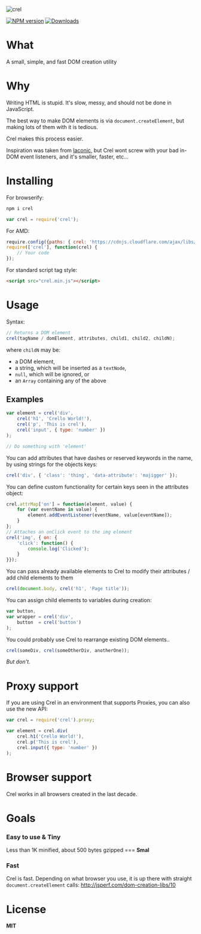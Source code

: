 ![crel](logo.png)

[![NPM version][npm-image]][npm-url]
[![Downloads][downloads-image]][downloads-url]

# What

A small, simple, and fast DOM creation utility

# Why

Writing HTML is stupid. It's slow, messy, and should not be done in JavaScript.

The best way to make DOM elements is via `document.createElement`, but making lots of them with it is tedious.

Crel makes this process easier.

Inspiration was taken from [laconic](https://github.com/joestelmach/laconic), but Crel wont screw with your bad in-DOM event listeners, and it's smaller,
faster, etc...

# Installing

For browserify:

```bash
npm i crel
```

```javascript
var crel = require('crel');
```

For AMD:

```javascript
require.config({paths: { crel: 'https://cdnjs.cloudflare.com/ajax/libs/crel/3.1.0/crel.min' }});
require(['crel'], function(crel) {
    // Your code
});
```

For standard script tag style:

```html
<script src="crel.min.js"></script>
```

# Usage

Syntax:

```javascript
// Returns a DOM element
crel(tagName / domElement, attributes, child1, child2, childN);
```

where `childN` may be:

- a DOM element,
- a string, which will be inserted as a `textNode`,
- `null`, which will be ignored, or
- an `Array` containing any of the above

## Examples

```javascript
var element = crel('div',
    crel('h1', 'Crello World!'),
    crel('p', 'This is crel'),
    crel('input', { type: 'number' })
);

// Do something with 'element'
```

You can add attributes that have dashes or reserved keywords in the name, by using strings for the objects keys:

```javascript
crel('div', { 'class': 'thing', 'data-attribute': 'majigger' });
```

You can define custom functionality for certain keys seen in the attributes
object:

```javascript
crel.attrMap['on'] = function(element, value) {
    for (var eventName in value) {
        element.addEventListener(eventName, value[eventName]);
    }
};
// Attaches an onClick event to the img element
crel('img', { on: {
    'click': function() {
        console.log('Clicked');
    }
}});
```

You can pass already available elements to Crel to modify their attributes / add child elements to them

```javascript
crel(document.body, crel('h1', 'Page title'));
```

You can assign child elements to variables during creation:

```javascript
var button,
var wrapper = crel('div',
    button  = crel('button')
);
```

You could probably use Crel to rearrange existing DOM elements..

```javascript
crel(someDiv, crel(someOtherDiv, anotherOne));
```

_But don't._

# Proxy support

If you are using Crel in an environment that supports Proxies, you can also use the new API:

```javascript
var crel = require('crel').proxy;

var element = crel.div(
    crel.h1('Crello World!'),
    crel.p('This is crel'),
    crel.input({ type: 'number' })
);
```

# Browser support

Crel works in all browsers created in the last decade.

# Goals

### Easy to use & Tiny

Less than 1K minified, about 500 bytes gzipped === **Smal**

### Fast

Crel is fast.
Depending on what browser you use, it is up there with straight `document.createElement` calls: http://jsperf.com/dom-creation-libs/10

# License

**MIT**

[npm-image]: https://img.shields.io/npm/v/crel.svg?style=flat-square
[npm-url]: https://npmjs.org/package/crel
[downloads-image]: http://img.shields.io/npm/dm/crel.svg?style=flat-square
[downloads-url]: https://npmjs.org/package/crel
